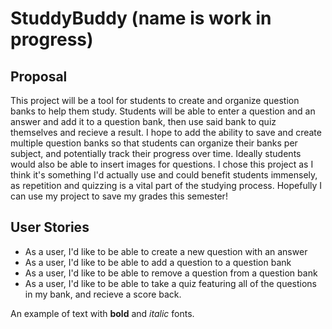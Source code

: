 # StuddyBuddy (name is work in progress)

## Proposal

This project will be a tool for students to create and organize question banks to help them study. Students will be able to enter a question and an answer and add it to a question bank, then use said bank to quiz themselves and recieve a result. I hope to add the ability to save and create multiple question banks so that students can organize their banks per subject, and potentially track their progress over time. Ideally students would also be able to insert images for questions.
I chose this project as I think it's something I'd actually use and could benefit students immensely, as repetition and quizzing is a vital part of the studying process. Hopefully I can use my project to save my grades this semester!


## User Stories
- As a user, I'd like to be able to create a new question with an answer
- As a user, I'd like to be able to add a question to a question bank
- As a user, I'd like to be able to remove a question from a question bank
- As a user, I'd like to be able to take a quiz featuring all of the questions in my bank, and recieve a score back.

An example of text with **bold** and *italic* fonts. 